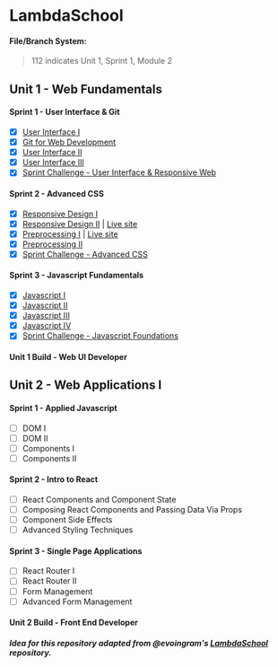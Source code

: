 # LambdaSchool

#### File/Branch System: 
> 112 indicates Unit 1, Sprint 1, Module 2

## Unit 1 - Web Fundamentals
#### Sprint 1 - User Interface & Git
- [X] [User Interface I](https://codepen.io/collection/nxPOZr)
- [X] [Git for Web Development](https://github.com/reannalp/Git-for-Web-Development-Project)
- [X] [User Interface II](https://github.com/reannalp/LambdaSchool/tree/master/u1/113/User-Interface)
- [X] [User Interface III](https://github.com/reannalp/LambdaSchool/tree/master/u1/114/UI-III-Flexbox)
- [X] [Sprint Challenge - User Interface & Responsive Web](https://github.com/reannalp/Sprint-Challenge--User-Interface)

#### Sprint 2 - Advanced CSS
- [X] [Responsive Design I](https://github.com/reannalp/LambdaSchool/tree/master/u1/121/responsive-web-design-I)
- [X] [Responsive Design II](https://github.com/reannalp/LambdaSchool/tree/master/u1/122/portfolio-website) | [Live site](https://reannalp.github.io)
- [X] [Preprocessing I](https://github.com/reannalp/LambdaSchool/tree/master/u1/123/Preprocessing-I) | [Live site](https://reannalp.github.io/cooper/)
- [X] [Preprocessing II](https://github.com/reannalp/LambdaSchool/tree/master/u1/124/Preprocessing-II)
- [X] [Sprint Challenge - Advanced CSS](https://github.com/reannalp/Sprint-Challenge--Advanced-CSS/tree/reanna-perez)

#### Sprint 3 - Javascript Fundamentals
- [X] [Javascript I](https://github.com/reannalp/LambdaSchool/tree/master/u1/131/JS-Exercise-Functions-Arrays-Objects)
- [X] [Javascript II](https://github.com/reannalp/LambdaSchool/tree/master/u1/132/JS-Exercise-Closures-Callbacks-ArrayMethods)
- [X] [Javascript III](https://github.com/reannalp/LambdaSchool/tree/master/u1/133/JS-Exercise-Prototype)
- [X] [Javascript IV](https://github.com/reannalp/LambdaSchool/tree/master/u1/134/JS-Exercise-Classes)
- [X] [Sprint Challenge - Javascript Foundations](https://github.com/reannalp/Sprint-Challenge--JavaScript/tree/reanna-perez)

#### Unit 1 Build - Web UI Developer

## Unit 2 - Web Applications I
#### Sprint 1 - Applied Javascript
- [ ] DOM I
- [ ] DOM II
- [ ] Components I
- [ ] Components II

#### Sprint 2 - Intro to React
- [ ] React Components and Component State
- [ ] Composing React Components and Passing Data Via Props
- [ ] Component Side Effects
- [ ] Advanced Styling Techniques

#### Sprint 3 - Single Page Applications
- [ ] React Router I
- [ ] React Router II
- [ ] Form Management
- [ ] Advanced Form Management

#### Unit 2 Build - Front End Developer

##### Idea for this repository adapted from @evoingram's [LambdaSchool](https://github.com/evoingram/LambdaSchool/) repository.
